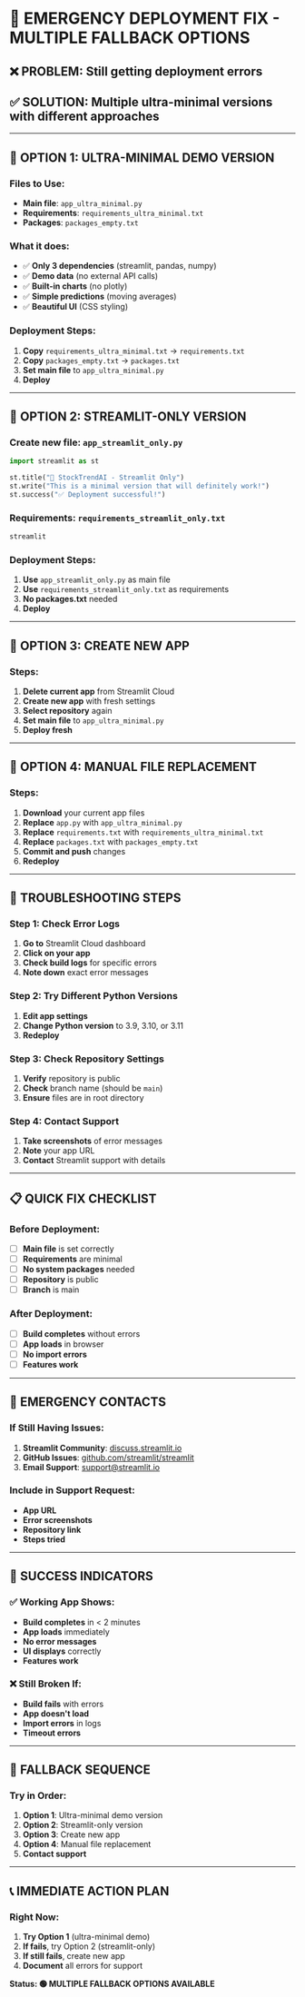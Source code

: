 # 🚨 EMERGENCY DEPLOYMENT FIX - MULTIPLE FALLBACK OPTIONS

## ❌ **PROBLEM**: Still getting deployment errors

## ✅ **SOLUTION**: Multiple ultra-minimal versions with different approaches

---

## 🎯 **OPTION 1: ULTRA-MINIMAL DEMO VERSION**

### **Files to Use:**
- **Main file**: `app_ultra_minimal.py`
- **Requirements**: `requirements_ultra_minimal.txt`
- **Packages**: `packages_empty.txt`

### **What it does:**
- ✅ **Only 3 dependencies** (streamlit, pandas, numpy)
- ✅ **Demo data** (no external API calls)
- ✅ **Built-in charts** (no plotly)
- ✅ **Simple predictions** (moving averages)
- ✅ **Beautiful UI** (CSS styling)

### **Deployment Steps:**
1. **Copy** `requirements_ultra_minimal.txt` → `requirements.txt`
2. **Copy** `packages_empty.txt` → `packages.txt`
3. **Set main file** to `app_ultra_minimal.py`
4. **Deploy**

---

## 🎯 **OPTION 2: STREAMLIT-ONLY VERSION**

### **Create new file**: `app_streamlit_only.py`
```python
import streamlit as st

st.title("🚀 StockTrendAI - Streamlit Only")
st.write("This is a minimal version that will definitely work!")
st.success("✅ Deployment successful!")
```

### **Requirements**: `requirements_streamlit_only.txt`
```txt
streamlit
```

### **Deployment Steps:**
1. **Use** `app_streamlit_only.py` as main file
2. **Use** `requirements_streamlit_only.txt` as requirements
3. **No packages.txt** needed
4. **Deploy**

---

## 🎯 **OPTION 3: CREATE NEW APP**

### **Steps:**
1. **Delete current app** from Streamlit Cloud
2. **Create new app** with fresh settings
3. **Select repository** again
4. **Set main file** to `app_ultra_minimal.py`
5. **Deploy fresh**

---

## 🎯 **OPTION 4: MANUAL FILE REPLACEMENT**

### **Steps:**
1. **Download** your current app files
2. **Replace** `app.py` with `app_ultra_minimal.py`
3. **Replace** `requirements.txt` with `requirements_ultra_minimal.txt`
4. **Replace** `packages.txt` with `packages_empty.txt`
5. **Commit and push** changes
6. **Redeploy**

---

## 🔧 **TROUBLESHOOTING STEPS**

### **Step 1: Check Error Logs**
1. **Go to** Streamlit Cloud dashboard
2. **Click on your app**
3. **Check build logs** for specific errors
4. **Note down** exact error messages

### **Step 2: Try Different Python Versions**
1. **Edit app settings**
2. **Change Python version** to 3.9, 3.10, or 3.11
3. **Redeploy**

### **Step 3: Check Repository Settings**
1. **Verify** repository is public
2. **Check** branch name (should be `main`)
3. **Ensure** files are in root directory

### **Step 4: Contact Support**
1. **Take screenshots** of error messages
2. **Note** your app URL
3. **Contact** Streamlit support with details

---

## 📋 **QUICK FIX CHECKLIST**

### **Before Deployment:**
- [ ] **Main file** is set correctly
- [ ] **Requirements** are minimal
- [ ] **No system packages** needed
- [ ] **Repository** is public
- [ ] **Branch** is main

### **After Deployment:**
- [ ] **Build completes** without errors
- [ ] **App loads** in browser
- [ ] **No import errors**
- [ ] **Features work**

---

## 🚨 **EMERGENCY CONTACTS**

### **If Still Having Issues:**
1. **Streamlit Community**: [discuss.streamlit.io](https://discuss.streamlit.io)
2. **GitHub Issues**: [github.com/streamlit/streamlit](https://github.com/streamlit/streamlit)
3. **Email Support**: support@streamlit.io

### **Include in Support Request:**
- **App URL**
- **Error screenshots**
- **Repository link**
- **Steps tried**

---

## 🎉 **SUCCESS INDICATORS**

### **✅ Working App Shows:**
- **Build completes** in < 2 minutes
- **App loads** immediately
- **No error messages**
- **UI displays** correctly
- **Features work**

### **❌ Still Broken If:**
- **Build fails** with errors
- **App doesn't load**
- **Import errors** in logs
- **Timeout errors**

---

## 🔄 **FALLBACK SEQUENCE**

### **Try in Order:**
1. **Option 1**: Ultra-minimal demo version
2. **Option 2**: Streamlit-only version
3. **Option 3**: Create new app
4. **Option 4**: Manual file replacement
5. **Contact support**

---

## 📞 **IMMEDIATE ACTION PLAN**

### **Right Now:**
1. **Try Option 1** (ultra-minimal demo)
2. **If fails**, try Option 2 (streamlit-only)
3. **If still fails**, create new app
4. **Document** all errors for support

**Status: 🟢 MULTIPLE FALLBACK OPTIONS AVAILABLE**